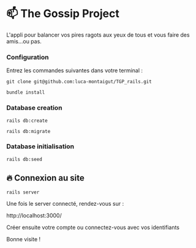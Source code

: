 # 📫 The Gossip Project

L'appli pour balancer vos pires ragots aux yeux de tous et vous faire des amis...ou pas.

### Configuration
Entrez les commandes suivantes dans votre terminal :

`git clone git@github.com:luca-montaigut/TGP_rails.git`

`bundle install`

### Database creation

`rails db:create`

`rails db:migrate`

### Database initialisation

`rails db:seed`

## 🔥 Connexion au site

`rails server`

Une fois le server connecté, rendez-vous sur :

http://localhost:3000/

Créer ensuite votre compte ou connectez-vous avec vos identifiants

Bonne visite !